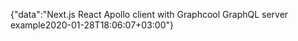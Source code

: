 {"data":"Next.js React Apollo client with Graphcool GraphQL server example2020-01-28T18:06:07+03:00"}
